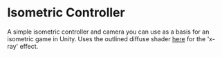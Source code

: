 # Isometric Controller

A simple isometric controller and camera you can use as a basis for an isometric game in Unity. Uses the outlined diffuse shader [here](http://wiki.unity3d.com/index.php/Silhouette-Outlined_Diffuse) for the 'x-ray' effect.
